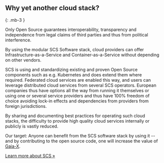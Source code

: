 ## Why yet another cloud stack?
{: .mb-3 }

Only Open Source guarantees interoperability, transparency and independence from legal claims of third parties and thus from political interference.  

By using the modular SCS Software stack, cloud providers can offer Infrastructure-as-a-Service and Container-as-a-Service without depending on other vendors.  

SCS is using and standardizing existing and proven Open Source components such as e.g. Kubernetes and does extend them where required. Federated cloud services are enabled this way, and users can leverage distributed cloud services from several SCS operators. European companies thus have options all the way from running it themselves or using one or several service providers and thus have 100% freedom of choice avoiding lock-in effects and dependencies from providers from foreign jurisdictions.  

By sharing and documenting best practices for operating such cloud stacks, the difficulty to provide high quality cloud services internally or publicly is vastly reduced.  

Our target: Anyone can benefit from the SCS software stack by using it -- and by contributing to the open source code, one will increase the value of [Gaia-X](https://gaia-x.eu/).

<a class="btn btn-primary btn-lg" href="{{ site.baseurl }}/about/">Learn more about SCS &raquo;</a>